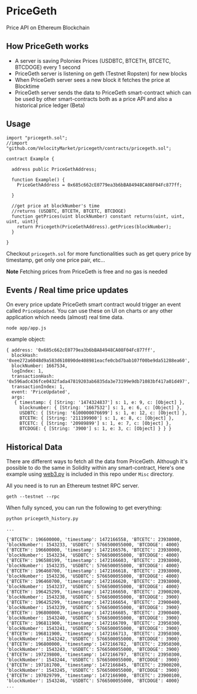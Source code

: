 # PriceGeth
Price API on Ethereum Blockchain


## How PriceGeth works
  - A server is saving Poloniex Prices (USDBTC, BTCETH, BTCETC, BTCDOGE) every 1 second
  - PriceGeth server is listening on geth (Testnet Ropsten) for new blocks
  - When PriceGeth server sees a new block it fetches the price at Blocktime
  - PriceGeth server sends the data to PriceGeth smart-contract which can be used by other smart-contracts both as a price API and also a historical price ledger (Beta)


## Usage

```
import "pricegeth.sol";
//import "github.com/VelocityMarket/pricegeth/contracts/pricegeth.sol";

contract Example {

  address public PriceGethAddress;

  function Example() {
    PriceGethAddress = 0x685c662cE0779ea3b6bBA84948CA08F04Fc877ff;

  }

  //get price at blockNumber's time
  //returns (USDBTC, BTCETH, BTCETC, BTCDOGE)
  function getPrices(uint blockNumber) constant returns(uint, uint, uint, uint){
    return Pricegeth(PriceGethAddress).getPrices(blockNumber);
  }

}
```

Checkout `pricegeth.sol` for more functionalities such as get query price by timestamp, get only one price pair, etc...

__Note__ Fetching prices from PriceGeth is free and no gas is needed

## Events / Real time price updates
On every price update PriceGeth smart contract would trigger an event called `PriceUpdated`. You can use these on UI on charts or any other application which needs (almost) real time data.

`node app/app.js`

example object:
```
{ address: '0x685c662cE0779ea3b6bBA84948CA08F04Fc877ff',
  blockHash: '0xee272a6048d9a583d610890de408981eacfe0cbd7bab107f00be9da51288ea60',
  blockNumber: 1667534,
  logIndex: 1,
  transactionHash: '0x596adc436fce0432fada47819203ab6835da3e73199e9db71083bf417a01d497',
  transactionIndex: 1,
  event: 'PriceUpdated',
  args:
   { timestamp: { [String: '1474324837'] s: 1, e: 9, c: [Object] },
     blocknumber: { [String: '1667532'] s: 1, e: 6, c: [Object] },
     USDBTC: { [String: '6100000076699'] s: 1, e: 12, c: [Object] },
     BTCETH: { [String: '211199900'] s: 1, e: 8, c: [Object] },
     BTCETC: { [String: '20989899'] s: 1, e: 7, c: [Object] },
     BTCDOGE: { [String: '3900'] s: 1, e: 3, c: [Object] } } }
```

## Historical Data

There are different ways to fetch all the data from PriceGeth. Although it's possible to do the same in Solidity within any smart-contract, Here's one example using [web3.py](https://github.com/pipermerriam/web3.py) is included in this repo under `Misc` directory.

All you need is to run an Ethereum testnet RPC server.

`geth --testnet --rpc`

When fully synced, you can run the following to get everything:

`python pricegeth_history.py`

```
...

{'BTCETH': 196600000, 'timestamp': 1472166558, 'BTCETC': 23938000, 'blockNumber': 1543233, 'USDBTC': 5766500055000, 'BTCDOGE': 4000}
{'BTCETH': 196600000, 'timestamp': 1472166576, 'BTCETC': 23938000, 'blockNumber': 1543234, 'USDBTC': 5766500055000, 'BTCDOGE': 4000}
{'BTCETH': 196580199, 'timestamp': 1472166603, 'BTCETC': 23938000, 'blockNumber': 1543235, 'USDBTC': 5766500055000, 'BTCDOGE': 4000}
{'BTCETH': 196460700, 'timestamp': 1472166618, 'BTCETC': 23938000, 'blockNumber': 1543236, 'USDBTC': 5766500055000, 'BTCDOGE': 4000}
{'BTCETH': 196460700, 'timestamp': 1472166620, 'BTCETC': 23938000, 'blockNumber': 1543237, 'USDBTC': 5766500055000, 'BTCDOGE': 4000}
{'BTCETH': 196425299, 'timestamp': 1472166650, 'BTCETC': 23900200, 'blockNumber': 1543238, 'USDBTC': 5766500055000, 'BTCDOGE': 3900}
{'BTCETH': 196425299, 'timestamp': 1472166654, 'BTCETC': 23900400, 'blockNumber': 1543239, 'USDBTC': 5766500055000, 'BTCDOGE': 3900}
{'BTCETH': 196800000, 'timestamp': 1472166685, 'BTCETC': 23900400, 'blockNumber': 1543240, 'USDBTC': 5766500055000, 'BTCDOGE': 3900}
{'BTCETH': 196811900, 'timestamp': 1472166709, 'BTCETC': 23950300, 'blockNumber': 1543241, 'USDBTC': 5766500055000, 'BTCDOGE': 3900}
{'BTCETH': 196811900, 'timestamp': 1472166713, 'BTCETC': 23950300, 'blockNumber': 1543242, 'USDBTC': 5766500055000, 'BTCDOGE': 3900}
{'BTCETH': 196800000, 'timestamp': 1472166782, 'BTCETC': 23950300, 'blockNumber': 1543243, 'USDBTC': 5766500055000, 'BTCDOGE': 3900}
{'BTCETH': 197239800, 'timestamp': 1472166797, 'BTCETC': 23950300, 'blockNumber': 1543244, 'USDBTC': 5766500055000, 'BTCDOGE': 3900}
{'BTCETH': 197181700, 'timestamp': 1472166845, 'BTCETC': 23900200, 'blockNumber': 1543245, 'USDBTC': 5766500055000, 'BTCDOGE': 3900}
{'BTCETH': 197029799, 'timestamp': 1472166900, 'BTCETC': 23900100, 'blockNumber': 1543246, 'USDBTC': 5766500055000, 'BTCDOGE': 4000}
...

```
